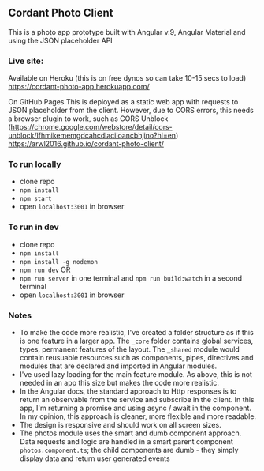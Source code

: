 ## Cordant Photo Client

This is a photo app prototype built with Angular v.9, Angular Material and using the JSON placeholder API

### Live site: 
Available on Heroku (this is on free dynos so can take 10-15 secs to load)
https://cordant-photo-app.herokuapp.com/

On GitHub Pages
This is deployed as a static web app with requests to JSON placeholder from the client. However, due to CORS errors, this needs a browser plugin to work, such as CORS Unblock (https://chrome.google.com/webstore/detail/cors-unblock/lfhmikememgdcahcdlaciloancbhjino?hl=en) 
https://arwl2016.github.io/cordant-photo-client/ 

### To run locally
- clone repo
- `npm install`
- `npm start`
- open `localhost:3001` in browser

### To run in dev 
- clone repo
- `npm install`
- `npm install -g nodemon`
- `npm run dev` OR
- `npm run server` in one terminal and `npm run build:watch` in a second terminal
- open `localhost:3001` in browser

### Notes 
- To make the code more realistic, I've created a folder structure as if this is one feature in a larger app. The `_core` folder contains global services, types, permanent features of the layout. The `_shared` module would contain reusuable resources such as components, pipes, directives and modules that are declared and imported in Angular modules.
- I've used lazy loading for the main feature module. As above, this is not needed in an app this size but makes the code more realistic. 
- In the Angular docs, the standard approach to Http responses is to return an observable from the service and subscribe in the client. In this app, I'm returning a promise and using async / await in the component. In my opinion, this approach is cleaner, more flexible and more readable. 
- The design is responsive and should work on all screen sizes.
- The photos module uses the smart and dumb component approach. Data requests and logic are handled in a smart parent component `photos.component.ts`; the child components are dumb - they simply display data and return user generated events


